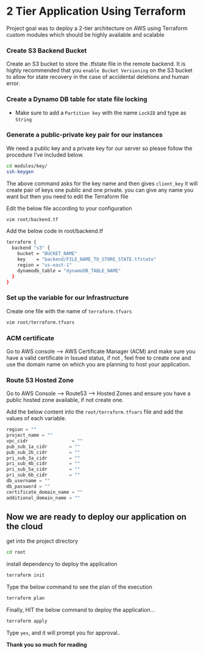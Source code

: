 # 2 Tier Application Using Terraform 
Project goal was to deploy a 2-tier architecture on AWS using Terraform custom modules which should be highly available and scalable

### Create S3 Backend Bucket
Create an S3 bucket to store the .tfstate file in the remote backend. It is highly recommended that you `enable Bucket Versioning` on the S3 bucket to allow for state recovery in the case of accidental deletions and human error.

### Create a Dynamo DB table for state file locking
- Make sure to add a `Partition key` with the name `LockID` and type as `String`

### Generate a public-private key pair for our instances
We need a public key and a private key for our server so please follow the procedure I've included below.

```sh
cd modules/key/
ssh-keygen
```
The above command asks for the key name and then gives `client_key` it will create pair of keys one public and one private. you can give any name you want but then you need to edit the Terraform file

Edit the below file according to your configuration
```sh
vim root/backend.tf
```
Add the below code in root/backend.tf
```sh
terraform {
  backend "s3" {
    bucket = "BUCKET_NAME"
    key    = "backend/FILE_NAME_TO_STORE_STATE.tfstate"
    region = "us-east-1"
    dynamodb_table = "dynamoDB_TABLE_NAME"
  }
}
```
### Set up the variable for our Infrastructure
Create one file with the name of `terraform.tfvars` 
```sh
vim root/terraform.tfvars
```
### ACM certificate
Go to AWS console --> AWS Certificate Manager (ACM) and make sure you have a valid certificate in Issued status, if not , feel free to create one and use the domain name on which you are planning to host your application.

### Route 53 Hosted Zone
Go to AWS Console --> Route53 --> Hosted Zones and ensure you have a public hosted zone available, if not create one.

Add the below content into the `root/terraform.tfvars` file and add the values of each variable.
```javascript
region = ""
project_name = ""
vpc_cidr                = ""
pub_sub_1a_cidr        = ""
pub_sub_2b_cidr        = ""
pri_sub_3a_cidr        = ""
pri_sub_4b_cidr        = ""
pri_sub_5a_cidr        = ""
pri_sub_6b_cidr        = ""
db_username = ""
db_password = ""
certificate_domain_name = ""
additional_domain_name = ""

```

## Now we are ready to deploy our application on the cloud 
get into the project directory 
```sh
cd root
```
install dependency to deploy the application 

```sh
terraform init 
```

Type the below command to see the plan of the execution 
```sh
terraform plan
```

Finally, HIT the below command to deploy the application...
```sh
terraform apply 
```

Type `yes`, and it will prompt you for approval..

**Thank you so much for reading**
